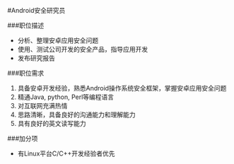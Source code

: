 #Android安全研究员

###职位描述
* 分析、整理安卓应用安全问题
* 使用、测试公司开发的安全产品，指导应用开发
* 发布研究报告

###职位需求
1. 具备安卓开发经验，熟悉Android操作系统安全框架，掌握安卓应用安全问题
2. 精通Java, python, Perl等编程语言
3. 对互联网充满热情
4. 思路清晰，具备良好的沟通能力和理解能力
5. 具有良好的英文读写能力

###加分项
* 有Linux平台C/C++开发经验者优先

